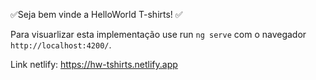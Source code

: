  ✅Seja bem vinde a HelloWorld T-shirts! ✅

Para visuarlizar esta implementação use run `ng serve` com o navegador `http://localhost:4200/`. 

Link netlify:  https://hw-tshirts.netlify.app






